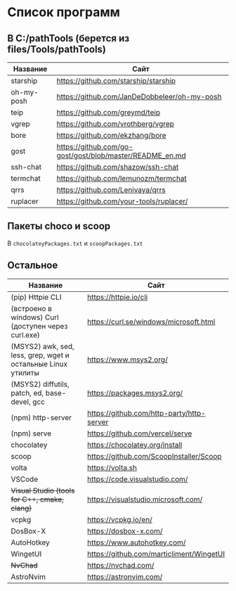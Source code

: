 # Список программ

## В C:/pathTools (берется из files/Tools/pathTools)

| Название           | Сайт                                                       |
| ------------------ | ---------------------------------------------------------- |
| starship           | <https://github.com/starship/starship>                     |
| oh-my-posh         | <https://github.com/JanDeDobbeleer/oh-my-posh>             |
| teip               | <https://github.com/greymd/teip>                           |
| vgrep              | <https://github.com/vrothberg/vgrep>                       |
| bore               | <https://github.com/ekzhang/bore>                          |
| gost               | <https://github.com/go-gost/gost/blob/master/README_en.md> |
| ssh-chat           | <https://github.com/shazow/ssh-chat>                       |
| termchat           | <https://github.com/lemunozm/termchat>                     |
| qrrs               | <https://github.com/Lenivaya/qrrs>                         |
| ruplacer           | <https://github.com/your-tools/ruplacer/>                  |

## Пакеты choco и scoop

В `chocolateyPackages.txt` и `scoopPackages.txt`

## Остальное

| Название                                                     | Сайт                                        |
| ------------------------------------------------------------ | ------------------------------------------- |
| (pip) Httpie CLI                                             | <https://httpie.io/cli>                     |
| (встроено в windows) Curl (доступен через curl.exe)          | <https://curl.se/windows/microsoft.html>    |
| (MSYS2) awk, sed, less, grep, wget и остальные Linux утилиты | <https://www.msys2.org/>                    |
| (MSYS2) diffutils, patch, ed, base-devel, gcc                | <https://packages.msys2.org/>               |
| (npm) http-server                                            | <https://github.com/http-party/http-server> |
| (npm) serve                                                  | <https://github.com/vercel/serve>           |
| chocolatey                                                   | <https://chocolatey.org/install>            |
| scoop                                                        | <https://github.com/ScoopInstaller/Scoop>   |
| volta                                                        | <https://volta.sh>                          |
| VSCode                                                       | <https://code.visualstudio.com/>            |
| ~~Visual Studio (tools for C++, cmake, clang)~~              | <https://visualstudio.microsoft.com/>       |
| vcpkg                                                        | <https://vcpkg.io/en/>                      |
| DosBox-X                                                     | <https://dosbox-x.com/>                     |
| AutoHotkey                                                   | <https://www.autohotkey.com/>               |
| WingetUI                                                     | <https://github.com/marticliment/WingetUI>  |
| ~~NvChad~~                                                   | <https://nvchad.com/>                       |
| AstroNvim                                                    | <https://astronvim.com/>                    |
